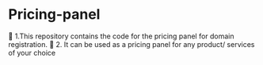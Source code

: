 # Pricing-panel

 🚩  1.This repository contains the code for the pricing panel for domain registration.
 🚩  2. It can be used as a pricing panel for any product/ services of your choice
